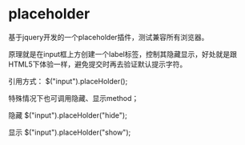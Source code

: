 placeholder
===========
基于jquery开发的一个placeholder插件，测试兼容所有浏览器。

原理就是在input框上方创建一个label标签，控制其隐藏显示，好处就是跟HTML5下体验一样，避免提交时再去验证默认提示字符。

引用方式：
 $("input").placeHolder();
 
 特殊情况下也可调用隐藏、显示method；
 
 隐藏
 $("input").placeHolder("hide");
 
 显示
 $("input").placeHolder("show");
 
 
